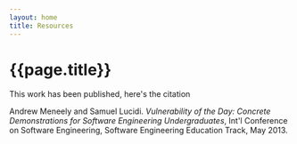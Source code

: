 ```yaml
---
layout: home
title: Resources
---
```


{{page.title}}
==============

This work has been published, here's the citation

Andrew Meneely and Samuel Lucidi. _Vulnerability of the Day: Concrete Demonstrations for Software Engineering Undergraduates_, Int'l Conference on Software Engineering, Software Engineering Education Track, May 2013.
